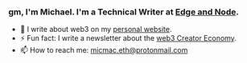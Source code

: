 ### gm, I'm Michael. I'm a Technical Writer at [Edge and Node](https://edgeandnode.com/).

- 🔭 I write about web3 on my [personal website](https://www.micmac.blog/).
- ⚡ Fun fact: I write a newsletter about the [web3 Creator Economy](https://cryptocreatives.substack.com/).
- 📫 How to reach me: micmac.eth@protonmail.com


